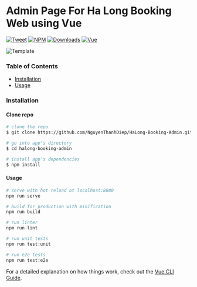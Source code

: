 # Admin Page For Ha Long Booking Web using Vue

[![Tweet](https://img.shields.io/twitter/url/http/shields.io.svg?style=social)](https://twitter.com/intent/tweet?text=CoreUI%20-%20Free%20Vue%20Admin%20Template%20&url=http://coreui.io/vue/&hashtags=bootstrap,admin,template,dashboard,panel,free,angular,react,vue)
[![NPM][npm-coreui-vue-badge-latest]][npm-coreui-vue]
[![Downloads](https://img.shields.io/npm/dm/@coreui/vue.svg?style=flat-square)][coreui]
[![Vue](https://img.shields.io/badge/Vue-^2.6.11-brightgreen.svg?style=flat-square)][coreui]

[npm-coreui-vue]: https://www.npmjs.com/package/@coreui/vue
[npm-coreui-vue-badge-latest]: https://img.shields.io/npm/v/@coreui/vue/latest?style=flat-square&color=brightgreen  
[coreui]: https://coreui.io/vue

![Template](https://coreui.io/images/github/vue-free-template-3.gif)

### Table of Contents

- [Installation](#installation)
- [Usage](#usage)

### Installation

#### Clone repo

``` bash
# clone the repo
$ git clone https://github.com/NguyenThanhDiep/HaLong-Booking-Admin.git halong-booking-admin

# go into app's directory
$ cd halong-booking-admin

# install app's dependencies
$ npm install
```

#### Usage

``` bash
# serve with hot reload at localhost:8080
npm run serve

# build for production with minification
npm run build

# run linter
npm run lint

# run unit tests
npm run test:unit

# run e2e tests
npm run test:e2e

```

For a detailed explanation on how things work, check out the [Vue CLI Guide](https://cli.vuejs.org/guide/).
